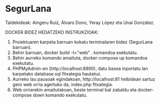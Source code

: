 # SegurLana

Taldekideak: Aingeru Ruiz, Álvaro Dono, Yeray López eta Unai González.

DOCKER BIDEZ HEDATZEKO INSTRUKZIOAK:

1. Proiektuaren karpeta barruan kokatu terminalaren bidez (SegurLana barruan).
2. Behin barruan, docker build -t="web" . komandoa exekutatu.
3. Behin aurreko komando amaituta, docker-compose up komandoa exekutatu.
4. PHPMyAdmin-en (http://localhost:8890), datu basea inportatu lan karpetako database.sql fitxategia hautatuz.
5. Aurreko lau pausoak egindakoan, http://localhost:81 helbidean sartuz gero web orria agertuko da, index.php fitxategia.
6. Web orriarekin amaitutakoan, beste terminal bat zabaldu eta docker-compose down komando exekutatu.

